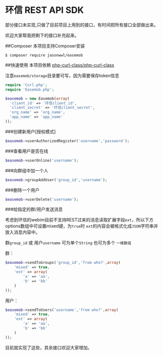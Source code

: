 环信 REST API SDK
=======
部分接口未实现,只做了目前项目上用到的接口，有时间把所有接口全部做出来。

欢迎大家帮我把剩下的接口补充起来。

##Composer
本项目支持Composer安装

    $ composer require jasonwwl/easemob

##快速使用 
本项目依赖 [php-curl-class/php-curl-class](https://github.com/php-curl-class/php-curl-class)

注意`easemob/storage`目录要可写，因为需要保存token信息
```php
require 'Curl.php';
require 'Easemob.php';

$easemob = new Easemob(array(
  'client_id' => '环信client_id',
  'client_secret' => '环信client_secret',
  'org_name' => 'org_name',
  'app_name' => 'app_name'
));
```

###创建新用户[授权模式]

```php
$easemob->userAuthorizedRegister('username','password');
```

###查看用户是否在线

```php
$easemob->userOnline('username');
```

###向群组中加一个人

```php
$easemob->groupAddUser('group_id','username');
```

###删除一个用户

```php
$easemob->userDelete('username');
```

###给指定的群/用户发送消息

考虑到环信的webim目前不支持REST过来的消息读取扩展字段`ext`，所以下方options数组中可设置mixed键，为`true`时 `ext`的内容会被格式化成`JSON`字符串并放入消息内容中。

群`group_id` 或 用户`username` 可为单个`String` 也可为多个 `一维数组`

群：

```php
$easemob->sendToGroups('group_id','from who?',array(
    'mixed' => true,
    'ext' => array(
        'a' => 'aa',
        'b' => 'bb'
    )
));
```
用户：
```php
$easemob->sendToUsers('username','from who?',array(
    'mixed' => true,
    'ext' => array(
        'a' => 'aa',
        'b' => 'bb'
    )
));
```

目前就实现了这些，其余接口欢迎大家增加。
